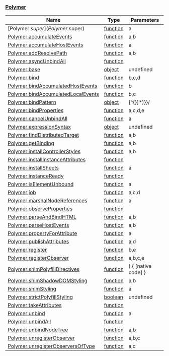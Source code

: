 ### [Polymer](Polymer.md)

| Name | Type | Parameters |
| ------------- | ------------- | ----- |
| [Polymer.$super](Polymer.$super) | [function](function) |  a  |
| [Polymer.accumulateEvents](Polymer.accumulateEvents) | [function](function) |  a,b  |
| [Polymer.accumulateHostEvents](Polymer.accumulateHostEvents) | [function](function) |  a  |
| [Polymer.addResolvePath](Polymer.addResolvePath) | [function](function) |  a,b  |
| [Polymer.asyncUnbindAll](Polymer.asyncUnbindAll) | [function](function) |    |
| [Polymer.base](Polymer.base) | [object](object) |  undefined  |
| [Polymer.bind](Polymer.bind) | [function](function) |  b,c,d  |
| [Polymer.bindAccumulatedHostEvents](Polymer.bindAccumulatedHostEvents) | [function](function) |  b  |
| [Polymer.bindAccumulatedLocalEvents](Polymer.bindAccumulatedLocalEvents) | [function](function) |  b,c  |
| [Polymer.bindPattern](Polymer.bindPattern) | [object](object) |  [^{}]*)}}/  |
| [Polymer.bindProperties](Polymer.bindProperties) | [function](function) |  a,c,d,e  |
| [Polymer.cancelUnbindAll](Polymer.cancelUnbindAll) | [function](function) |  a  |
| [Polymer.expressionSyntax](Polymer.expressionSyntax) | [object](object) |  undefined  |
| [Polymer.findDistributedTarget](Polymer.findDistributedTarget) | [function](function) |  a,b  |
| [Polymer.getBinding](Polymer.getBinding) | [function](function) |  a,b  |
| [Polymer.installControllerStyles](Polymer.installControllerStyles) | [function](function) |  a,b  |
| [Polymer.installInstanceAttributes](Polymer.installInstanceAttributes) | [function](function) |    |
| [Polymer.installSheets](Polymer.installSheets) | [function](function) |  a  |
| [Polymer.instanceReady](Polymer.instanceReady) | [function](function) |    |
| [Polymer.isElementUnbound](Polymer.isElementUnbound) | [function](function) |  a  |
| [Polymer.job](Polymer.job) | [function](function) |  a,c,d  |
| [Polymer.marshalNodeReferences](Polymer.marshalNodeReferences) | [function](function) |  a  |
| [Polymer.observeProperties](Polymer.observeProperties) | [function](function) |    |
| [Polymer.parseAndBindHTML](Polymer.parseAndBindHTML) | [function](function) |  a,b  |
| [Polymer.parseHostEvents](Polymer.parseHostEvents) | [function](function) |  a,b  |
| [Polymer.propertyForAttribute](Polymer.propertyForAttribute) | [function](function) |  a  |
| [Polymer.publishAttributes](Polymer.publishAttributes) | [function](function) |  a,d  |
| [Polymer.register](Polymer.register) | [function](function) |  b,e  |
| [Polymer.registerObserver](Polymer.registerObserver) | [function](function) |  a,b,c,e  |
| [Polymer.shimPolyfillDirectives](Polymer.shimPolyfillDirectives) | [function](function) |  ) { [native code] }  |
| [Polymer.shimShadowDOMStyling](Polymer.shimShadowDOMStyling) | [function](function) |  a,b  |
| [Polymer.shimStyling](Polymer.shimStyling) | [function](function) |  a  |
| [Polymer.strictPolyfillStyling](Polymer.strictPolyfillStyling) | [boolean](boolean) |  undefined  |
| [Polymer.takeAttributes](Polymer.takeAttributes) | [function](function) |    |
| [Polymer.unbind](Polymer.unbind) | [function](function) |  a  |
| [Polymer.unbindAll](Polymer.unbindAll) | [function](function) |    |
| [Polymer.unbindNodeTree](Polymer.unbindNodeTree) | [function](function) |  a,b  |
| [Polymer.unregisterObserver](Polymer.unregisterObserver) | [function](function) |  a,b,c  |
| [Polymer.unregisterObserversOfType](Polymer.unregisterObserversOfType) | [function](function) |  a,c  |
 